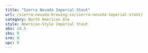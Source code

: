 ```yaml
---
title: "Sierra Nevada Imperial Stout"
url: /sierra-nevada-brewing-co/sierra-nevada-imperial-stout/
category: North American Ale
style: American-Style Imperial Stout
abv: 10.5
ibu: 0
srm: 0
upc: 0
---
```


